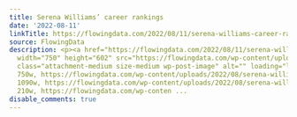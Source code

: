 ```yaml
---
title: Serena Williams’ career rankings
date: '2022-08-11'
linkTitle: https://flowingdata.com/2022/08/11/serena-williams-career-rankings/
source: FlowingData
description: <p><a href="https://flowingdata.com/2022/08/11/serena-williams-career-rankings/"><img
  width="750" height="602" src="https://flowingdata.com/wp-content/uploads/2022/08/serena-williams-ranking-750x602.png"
  class="attachment-medium size-medium wp-post-image" alt="" loading="lazy" srcset="https://flowingdata.com/wp-content/uploads/2022/08/serena-williams-ranking-750x602.png
  750w, https://flowingdata.com/wp-content/uploads/2022/08/serena-williams-ranking-1090x875.png
  1090w, https://flowingdata.com/wp-content/uploads/2022/08/serena-williams-ranking-210x169.png
  210w, https://flowingdata.com/wp-conten ...
disable_comments: true
---
```

<p><a href="https://flowingdata.com/2022/08/11/serena-williams-career-rankings/"><img width="750" height="602" src="https://flowingdata.com/wp-content/uploads/2022/08/serena-williams-ranking-750x602.png" class="attachment-medium size-medium wp-post-image" alt="" loading="lazy" srcset="https://flowingdata.com/wp-content/uploads/2022/08/serena-williams-ranking-750x602.png 750w, https://flowingdata.com/wp-content/uploads/2022/08/serena-williams-ranking-1090x875.png 1090w, https://flowingdata.com/wp-content/uploads/2022/08/serena-williams-ranking-210x169.png 210w, https://flowingdata.com/wp-conten ...